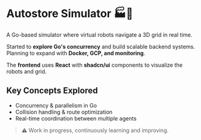 # Autostore Simulator 🏭🤖

A Go-based simulator where virtual robots navigate a 3D grid in real time.

Started to **explore Go's concurrency** and build scalable backend systems. Planning to expand with **Docker, GCP, and monitoring**.

The **frontend** uses **React** with **shadcn/ui** components to visualize the robots and grid.

## Key Concepts Explored
- Concurrency & parallelism in Go
- Collision handling & route optimization
- Real-time coordination between multiple agents

> ⚠️ Work in progress, continuously learning and improving.
